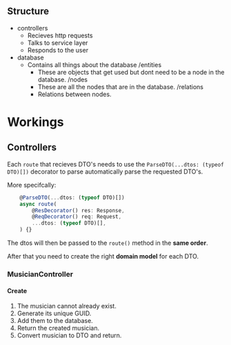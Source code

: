 ## Structure

- controllers
    - Recieves http requests
    - Talks to service layer
    - Responds to the user
- database
    - Contains all things about the database
    /entities
        - These are objects that get used but dont need to be a node in the database.
    /nodes
        - These are all the nodes that are in the database.
    /relations
        - Relations between nodes.


# Workings

## Controllers

Each `route` that recieves DTO's needs to use the `ParseDTO(...dtos: (typeof DTO)[])` decorator to parse automatically parse the requested DTO's.

More specifcally:
```javascript
	@ParseDTO(...dtos: (typeof DTO)[])
	async route(
		@ResDecorator() res: Response,
		@ReqDecorator() req: Request,
		...dtos: (typeof DTO)[],
	) {}
```

The dtos will then be passed to the `route()` method in the **same order**.

After that you need to create the right **domain model** for each DTO.

### MusicianController

#### Create
1. The musician cannot already exist.
2. Generate its unique GUID.
3. Add them to the database.
4. Return the created musician.
5. Convert musician to DTO and return.